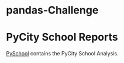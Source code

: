# pandas-Challenge 
# PyCity School Reports

<a href="https://github.com/BanuNathan/pandas-Challenge/tree/main/PyCitySchools">PySchool</a> contains the PyCity School Analysis.
